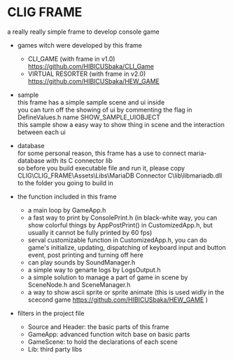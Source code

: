 # CLIG FRAME  
  
a really really simple frame to develop console game  
  
- games witch were developed by this frame  
    - CLI_GAME (with frame in v1.0)  
    https://github.com/HIBICUSbaka/CLI_Game  
    - VIRTUAL RESORTER (with frame in v2.0)  
    https://github.com/HIBICUSbaka/HEW_GAME  
  
- sample  
    this frame has a simple sample scene and ui inside  
    you can turn off the showing of ui by commenting the flag in DefineValues.h name SHOW_SAMPLE_UIOBJECT  
    this sample show a easy way to show thing in scene and the interaction between each ui  
  
- database  
    for some personal reason, this frame has a use to connect maria-database with its C connector lib  
    so before you build executable file and run it, please copy CLIG\\CLIG_FRAME\\Assets\\Libs\\MariaDB Connector C\\lib\\libmariadb.dll  
    to the folder you going to build in  
  
- the function included in this frame  
    - a main loop by GameApp.h  
    - a fast way to print by ConsolePrint.h (in black-white way, you can show colorful things by AppPostPrint() in CustomizedApp.h, but usually it cannot be fully printed by 60 fps)  
    - serval customizable function in CustomizedApp.h, you can do game's initialize, updating, dispatching of keyboard input and button event, post printing and turning off here  
    - can play sounds by SoundManager.h  
    - a simple way to genarte logs by LogsOutput.h  
    - a simple solution to manage a part of game in scene by SceneNode.h and SceneManager.h  
    - a way to show ascii sprite or sprite animate (this is used widly in the scecond game https://github.com/HIBICUSbaka/HEW_GAME )  
  
- filters in the project file  
    - Source and Header: the basic parts of this frame  
    - GameApp: advanced function witch base on basic parts  
    - GameScene: to hold the declarations of each scene  
    - Lib: third party libs
